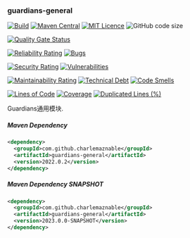 ### guardians-general

[![Build](https://github.com/CharLemAznable/guardians-general/actions/workflows/build.yml/badge.svg)](https://github.com/CharLemAznable/guardians-general/actions/workflows/build.yml)
[![Maven Central](https://maven-badges.herokuapp.com/maven-central/com.github.charlemaznable/guardians-general/badge.svg)](https://maven-badges.herokuapp.com/maven-central/com.github.charlemaznable/guardians-general/)
[![MIT Licence](https://badges.frapsoft.com/os/mit/mit.svg?v=103)](https://opensource.org/licenses/mit-license.php)
![GitHub code size](https://img.shields.io/github/languages/code-size/CharLemAznable/guardians-general)

[![Quality Gate Status](https://sonarcloud.io/api/project_badges/measure?project=CharLemAznable_guardians-general&metric=alert_status)](https://sonarcloud.io/dashboard?id=CharLemAznable_guardians-general)

[![Reliability Rating](https://sonarcloud.io/api/project_badges/measure?project=CharLemAznable_guardians-general&metric=reliability_rating)](https://sonarcloud.io/dashboard?id=CharLemAznable_guardians-general)
[![Bugs](https://sonarcloud.io/api/project_badges/measure?project=CharLemAznable_guardians-general&metric=bugs)](https://sonarcloud.io/dashboard?id=CharLemAznable_guardians-general)

[![Security Rating](https://sonarcloud.io/api/project_badges/measure?project=CharLemAznable_guardians-general&metric=security_rating)](https://sonarcloud.io/dashboard?id=CharLemAznable_guardians-general)
[![Vulnerabilities](https://sonarcloud.io/api/project_badges/measure?project=CharLemAznable_guardians-general&metric=vulnerabilities)](https://sonarcloud.io/dashboard?id=CharLemAznable_guardians-general)

[![Maintainability Rating](https://sonarcloud.io/api/project_badges/measure?project=CharLemAznable_guardians-general&metric=sqale_rating)](https://sonarcloud.io/dashboard?id=CharLemAznable_guardians-general)
[![Technical Debt](https://sonarcloud.io/api/project_badges/measure?project=CharLemAznable_guardians-general&metric=sqale_index)](https://sonarcloud.io/dashboard?id=CharLemAznable_guardians-general)
[![Code Smells](https://sonarcloud.io/api/project_badges/measure?project=CharLemAznable_guardians-general&metric=code_smells)](https://sonarcloud.io/dashboard?id=CharLemAznable_guardians-general)

[![Lines of Code](https://sonarcloud.io/api/project_badges/measure?project=CharLemAznable_guardians-general&metric=ncloc)](https://sonarcloud.io/dashboard?id=CharLemAznable_guardians-general)
[![Coverage](https://sonarcloud.io/api/project_badges/measure?project=CharLemAznable_guardians-general&metric=coverage)](https://sonarcloud.io/dashboard?id=CharLemAznable_guardians-general)
[![Duplicated Lines (%)](https://sonarcloud.io/api/project_badges/measure?project=CharLemAznable_guardians-general&metric=duplicated_lines_density)](https://sonarcloud.io/dashboard?id=CharLemAznable_guardians-general)

Guardians通用模块.

##### Maven Dependency

```xml
<dependency>
  <groupId>com.github.charlemaznable</groupId>
  <artifactId>guardians-general</artifactId>
  <version>2022.0.2</version>
</dependency>
```

##### Maven Dependency SNAPSHOT

```xml
<dependency>
  <groupId>com.github.charlemaznable</groupId>
  <artifactId>guardians-general</artifactId>
  <version>2023.0.0-SNAPSHOT</version>
</dependency>
```
